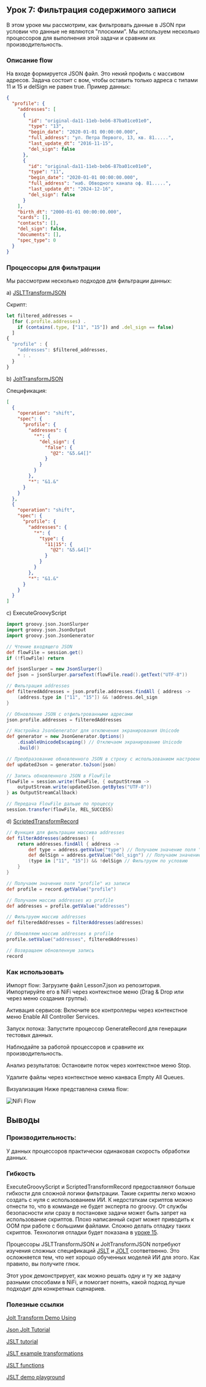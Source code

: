 ## Урок 7: Фильтрация содержимого записи
В этом уроке мы рассмотрим, как фильтровать данные в JSON при условии что данные не являются "плоскими". 
Мы используем несколько процессоров для выполнения этой задачи и сравним их производительность.

### Описание flow
На входе формируется JSON файл. Это некий профиль с массивом адресов.
Задача состоит с вом, чтобы оставить только адреса с типами 11 и 15 и delSign не равен true.
Пример данных:
```json
{
  "profile": {
    "addresses": [
      {
        "id": "original-da11-11eb-beb6-87ba01ce01e0",
        "type": "13",
        "begin_date": "2020-01-01 00:00:00.000",
        "full_address": "ул. Петра Первого, 13, кв. 81.....",
        "last_update_dt": "2016-11-15",
        "del_sign": false
      },
      {
        "id": "original-da11-11eb-beb6-87ba01ce01e0",
        "type": "11",
        "begin_date": "2020-01-01 00:00:00.000",
        "full_address": "наб. Обводного канала оф. 81.....",
        "last_update_dt": "2024-12-16",
        "del_sign": false
      }
    ],
    "birth_dt": "2000-01-01 00:00:00.000",
    "cards": [],
    "contacts": [],
    "del_sign": false,
    "documents": [],
    "spec_type": 0
  }
}
```

### Процессоры для фильтрации
Мы рассмотрим несколько подходов для фильтрации данных:

a) [JSLTTransformJSON](https://nifi.apache.org/docs/nifi-docs/components/org.apache.nifi/nifi-jslt-nar/1.26.0/org.apache.nifi.processors.jslt.JSLTTransformJSON/)

Скрипт:
```javascript
let filtered_addresses = 
  [for (.profile.addresses) .
    if (contains(.type, ["11", "15"]) and .del_sign == false)
  ]
{
  "profile" : {
    "addresses": $filtered_addresses,
    * : .
  }
}

```

b) [JoltTransformJSON](https://nifi.apache.org/docs/nifi-docs/components/org.apache.nifi/nifi-standard-nar/1.19.0/org.apache.nifi.processors.standard.JoltTransformJSON/index.html)

Спецификация:
```json
[
  {
    "operation": "shift",
    "spec": {
      "profile": {
        "addresses": {
          "*": {
            "del_sign": {
              "false": {
                "@2": "&5.&4[]"
              }
            }
          }
        },
        "*": "&1.&"
      }
    }
  },
  {
    "operation": "shift",
    "spec": {
      "profile": {
        "addresses": {
          "*": {
            "type": {
              "11|15": {
                "@2": "&5.&4[]"
              }
            }
          }
        },
        "*": "&1.&"
      }
    }
  }
]

```

c) ExecuteGroovyScript 

```groovy
import groovy.json.JsonSlurper
import groovy.json.JsonOutput
import groovy.json.JsonGenerator

// Чтение входящего JSON
def flowFile = session.get()
if (!flowFile) return

def jsonSlurper = new JsonSlurper()
def json = jsonSlurper.parseText(flowFile.read().getText("UTF-8"))

// Фильтрация addresses
def filteredAddresses = json.profile.addresses.findAll { address ->
    (address.type in ["11", "15"]) && !address.del_sign
}

// Обновление JSON с отфильтрованными адресами
json.profile.addresses = filteredAddresses

// Настройка JsonGenerator для отключения экранирования Unicode
def generator = new JsonGenerator.Options()
    .disableUnicodeEscaping() // Отключаем экранирование Unicode
    .build()

// Преобразование обновленного JSON в строку с использованием настроенного генератора
def updatedJson = generator.toJson(json)

// Запись обновленного JSON в FlowFile
flowFile = session.write(flowFile, { outputStream ->
    outputStream.write(updatedJson.getBytes("UTF-8"))
} as OutputStreamCallback)

// Передача FlowFile дальше по процессу
session.transfer(flowFile, REL_SUCCESS)
```

d) [ScriptedTransformRecord](https://nifi.apache.org/docs/nifi-docs/components/org.apache.nifi/nifi-scripting-nar/1.24.0/org.apache.nifi.processors.script.ScriptedTransformRecord/)
```groovy
// Функция для фильтрации массива addresses
def filterAddresses(addresses) {
    return addresses.findAll { address ->
        def type = address.getValue("type") // Получаем значение поля "type"
        def delSign = address.getValue("del_sign") // Получаем значение поля "del_sign"
        (type in ["11", "15"]) && !delSign // Фильтруем по условию
    }
}

// Получаем значение поля "profile" из записи
def profile = record.getValue("profile")

// Получаем массив addresses из profile
def addresses = profile.getValue("addresses")

// Фильтруем массив addresses
def filteredAddresses = filterAddresses(addresses)

// Обновляем массив addresses в profile
profile.setValue("addresses", filteredAddresses)

// Возвращаем обновленную запись
record
```

### Как использовать
Импорт flow:
Загрузите файл Lesson7.json из репозитория.
Импортируйте его в NiFi через контекстное меню (Drag & Drop или через меню создания группы).

Активация сервисов:
Включите все контроллеры через контекстное меню Enable All Controller Services.

Запуск потока:
Запустите процессор GenerateRecord для генерации тестовых данных.

Наблюдайте за работой процессоров и сравните их производительность.

Анализ результатов:
Остановите поток через контекстное меню Stop.

Удалите файлы через контекстное меню канваса Empty All Queues.

Визуализация
Ниже представлена схема flow:

![NiFi Flow](pipeline.png)

## Выводы
### Производительность:
У данных процессоров практически одинаковая скорость обработки данных.

### Гибкость
ExecuteGroovyScript и ScriptedTransformRecord предоставляют больше гибкости для сложной логики фильтрации.
Такие скрипты легко можно создать с нуля с использованием ИИ.
К недостаткам скриптов можно отнести то, что в комманде не будет эксперта по groovy. 
От службы безопасности или сразу в постановке задачи может быть запрет на использование скриптов.
Плохо написанный скрит может приводить к OOM при работе с большими файлами.
Сложно делать отладку таких скриптов. Технология отладки будет показана в [уроке 15](https://github.com/vomikan/NiFi_Lab/tree/main/Lesson15).

Процессоры JSLTTransformJSON и JoltTransformJSON потребуют изучения сложных спецификаций [JSLT](https://github.com/schibsted/jslt/blob/master/functions.md?ysclid=lzsp7ge8f0491677772) и [JOLT](https://lucabiscotti.github.io/jolt-guide.github.io/) соответвенно.
Это осложняется тем, что нет хорошо обученных моделей ИИ для этого. Как правило, вы получите глюк. 

Этот урок демонстрирует, как можно решать одну и ту же задачу разными способами в NiFi, и помогает понять, какой подход лучше подходит для конкретных сценариев.

### Полезные ссылки
[Jolt Transform Demo Using](https://jolt-demo.appspot.com/)

[Json Jolt Tutorial](https://cool-cheng.blogspot.com/2019/12/json-jolt-tutorial.html)

[JSLT tutorial](https://github.com/schibsted/jslt/blob/master/tutorial.md)

[JSLT example transformations](https://github.com/schibsted/jslt/blob/master/examples/README.md)

[JSLT functions](https://github.com/schibsted/jslt/blob/master/functions.md?ysclid=lzsp7ge8f0491677772)

[JSLT demo playground](https://www.garshol.priv.no/jslt-demo)

